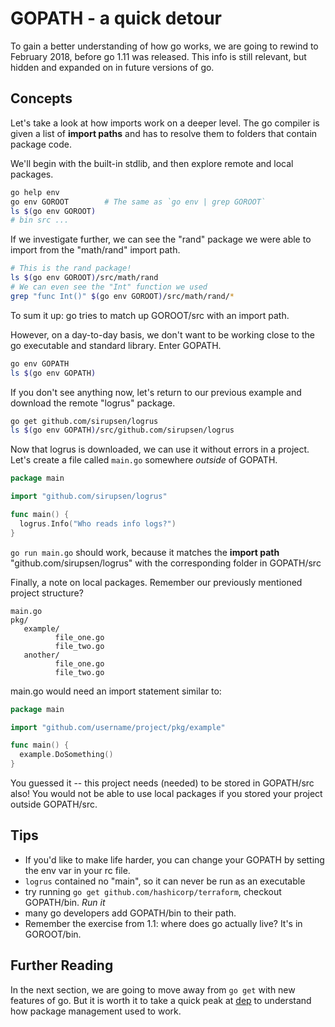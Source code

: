 # GOPATH - a quick detour

To gain a better understanding of how go works, we are going to rewind
to February 2018, before go 1.11 was released. This info is still relevant,
but hidden and expanded on in future versions of go.

## Concepts

Let's take a look at how imports work on a deeper level. The go compiler
is given a list of **import paths** and has to resolve them to folders that contain package code.

We'll begin with the built-in stdlib, and then explore remote and local packages.

```bash
go help env
go env GOROOT        # The same as `go env | grep GOROOT`
ls $(go env GOROOT)
# bin src ...
```

If we investigate further, we can see the "rand" package we were able to import from the "math/rand" import path.

```bash
# This is the rand package!
ls $(go env GOROOT)/src/math/rand
# We can even see the "Int" function we used
grep "func Int()" $(go env GOROOT)/src/math/rand/*
```

To sum it up: go tries to match up GOROOT/src with an import path.

However, on a day-to-day basis, we don't want to be working close to the go executable and standard library. Enter GOPATH.

```bash
go env GOPATH
ls $(go env GOPATH)
```

If you don't see anything now, let's return to our previous example and download the remote "logrus" package.

```bash
go get github.com/sirupsen/logrus
ls $(go env GOPATH)/src/github.com/sirupsen/logrus
```

Now that logrus is downloaded, we can use it without errors in a project.
Let's create a file called `main.go` somewhere _outside_ of GOPATH.

```go
package main

import "github.com/sirupsen/logrus"

func main() {
  logrus.Info("Who reads info logs?")
}
```

`go run main.go` should work, because it matches the **import path**
"github.com/sirupsen/logrus" with the corresponding folder in GOPATH/src

Finally, a note on local packages. Remember our previously mentioned project structure?
```
main.go
pkg/
   example/
          file_one.go
          file_two.go
   another/
          file_one.go
          file_two.go
```

main.go would need an import statement similar to:
```go
package main

import "github.com/username/project/pkg/example"

func main() {
  example.DoSomething()
}
```

You guessed it -- this project needs (needed) to be stored in GOPATH/src also!
You would not be able to use local packages if you stored your project outside GOPATH/src.

## Tips
- If you'd like to make life harder, you can change your GOPATH by setting the env var in your rc file.
- `logrus` contained no "main", so it can never be run as an executable
- try running `go get github.com/hashicorp/terraform`, checkout GOPATH/bin. _Run it_
- many go developers add GOPATH/bin to their path.
- Remember the exercise from 1.1: where does go actually live? It's in GOROOT/bin.

## Further Reading

In the next section, we are going to move away from `go get` with new features of go.
But it is worth it to take a quick peak at [dep](https://golang.github.io/dep/docs/daily-dep.html)
to understand how package management used to work.
